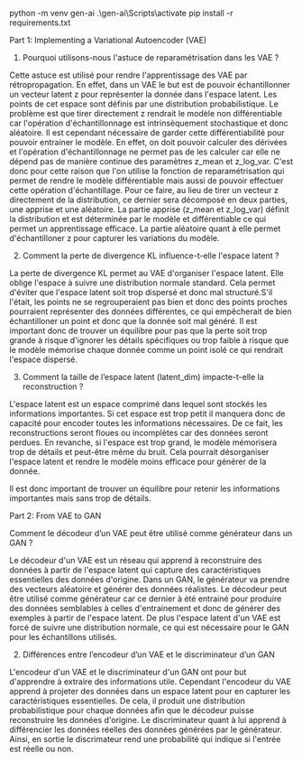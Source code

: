 python -m venv gen-ai
.\gen-ai\Scripts\activate
pip install -r requirements.txt

Part 1: Implementing a Variational Autoencoder (VAE)


1. Pourquoi utilisons-nous l'astuce de reparamétrisation dans les VAE ?

Cette astuce est utilisé pour rendre l'apprentissage des VAE par rétropropagation. En effet, dans un VAE le but est de pouvoir échantillonner un vecteur latent z pour représenter la donnée dans l'espace latent. Les points de cet espace sont définis par une distribution probabilistique. Le problème est que tirer directement z rendrait le modèle non différentiable car l'opération d'échantillonnage est intrinsèquement stochastique et donc aléatoire. Il est cependant nécessaire de garder cette différentiabilité pour pouvoir entrainer le modèle. En effet, on doit pouvoir calculer des dérivées et l'opération d'échantillonnage ne permet pas de les calculer car elle ne dépend pas de manière continue des paramètres z_mean et z_log_var. C'est donc pour cette raison que l'on utilise la fonction de reparamétrisation qui permet de rendre le modèle différentiable mais aussi de pouvoir effectuer cette opération d'échantillage. Pour ce faire, au lieu de tirer un vecteur z directement de la distribution, ce dernier sera décomposé en deux parties, une apprise et une aléatoire. La partie apprise (z_mean et z_log_var) définit la distribution et est déterminée par le modèle et différentiable ce qui permet un apprentissage efficace. La partie aléatoire quant à elle permet d'échantilloner z pour capturer les variations du modèle.


2. Comment la perte de divergence KL influence-t-elle l'espace latent ?

La perte de divergence KL permet au VAE d'organiser l'espace latent. Elle oblige l'espace à suivre une distribution normale standard. Cela permet d'éviter que l'espace latent soit trop dispersé et donc mal structuré.S'il l'était, les points ne se regrouperaient pas bien et donc des points proches pourraient représenter des données différentes, ce qui empêcherait de bien échantilloner un point et donc que la donnée soit mal généré. Il est important donc de trouver un équilibre pour pas que la perte soit trop grande à risque d'ignorer les détails spécifiques ou trop faible à risque que le modèle mémorise chaque donnée comme un point isolé ce qui rendrait l'espace dispersé. 

3. Comment la taille de l’espace latent (latent_dim) impacte-t-elle la reconstruction ?

L'espace latent est un espace comprimé dans lequel sont stockés les informations importantes. Si cet espace est trop petit il manquera donc de capacité pour encoder toutes les informations nécessaires. De ce fait, les reconstructions seront floues ou incomplètes car des données seront perdues. En revanche, si l'espace est trop grand, le modèle mémorisera trop de détails et peut-être même du bruit. Cela pourrait désorganiser l'espace latent et rendre le modèle moins efficace pour générer de la donnée.

Il est donc important de trouver un équilibre pour retenir les informations importantes mais sans trop de détails.

Part 2: From VAE to GAN

Comment le décodeur d’un VAE peut être utilisé comme générateur dans un GAN ?

Le décodeur d'un VAE est un réseau qui apprend à reconstruire des données à partir de l'espace latent qui capture des caractéristiques essentielles des données d'origine. Dans un GAN, le générateur va prendre des vecteurs aléatoire et générer des données réalistes. Le décodeur peut être utilisé comme générateur car ce dernier à été entrainé pour produire des données semblables à celles d'entrainement et donc de générer des exemples à partir de l'espace latent. De plus l'espace latent d'un VAE est forcé de suivre une distribution normale, ce qui est nécessaire pour le GAN pour les échantillons utilisés. 

2. Différences entre l’encodeur d’un VAE et le discriminateur d’un GAN

L'encodeur d'un VAE et le discriminateur d'un GAN ont pour but d'apprendre à extraire des informations utile. Cependant l'encodeur du VAE apprend à projeter des données dans un espace latent pour en capturer les caractéristiques essentielles. De cela, il produit une distribution probabilistique pour chaque données afin que le décodeur puisse reconstruire les données d'origine. Le discriminateur quant à lui apprend à différencier les données réelles des données générées par le générateur. Ainsi, en sortie le discrimateur rend une probabilité qui indique si l'entrée est réelle ou non.